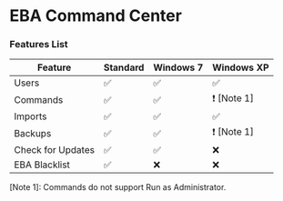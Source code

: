 # EBA Command Center
### Features List

|           Feature |               Standard |          Windows 7 |             Windows XP |
|-------------------|------------------------|--------------------|------------------------|
| Users             | :white_check_mark:     | :white_check_mark: | :white_check_mark:     |
| Commands          | :white_check_mark:     | :white_check_mark: | :exclamation: [Note 1] |
| Imports           | :white_check_mark:     | :white_check_mark: | :white_check_mark:     |
| Backups           | :white_check_mark:     | :white_check_mark: | :exclamation: [Note 1] |
| Check for Updates | :white_check_mark:     | :white_check_mark: | :x:                    |
| EBA Blacklist     | :white_check_mark:     | :x:                | :x:                    |

[Note 1]: Commands do not support Run as Administrator.
